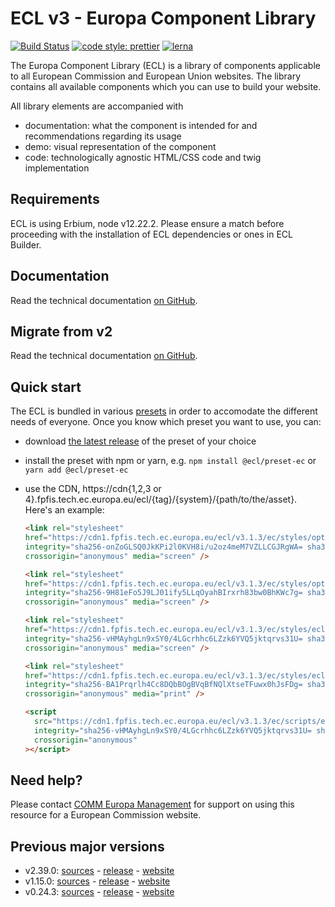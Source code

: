# ECL v3 - Europa Component Library

[![Build Status](https://drone.fpfis.eu/api/badges/ec-europa/europa-component-library/status.svg)](https://drone.fpfis.eu/ec-europa/europa-component-library)
[![code style: prettier](https://img.shields.io/badge/code_style-prettier-ff69b4.svg?style=flat-square)](https://github.com/prettier/prettier)
[![lerna](https://img.shields.io/badge/maintained%20with-lerna-cc00ff.svg)](https://lernajs.io/)

The Europa Component Library (ECL) is a library of components applicable to all European Commission and European Union websites. The library contains all available components which you can use to build your website.

All library elements are accompanied with

- documentation: what the component is intended for and recommendations regarding its usage
- demo: visual representation of the component
- code: technologically agnostic HTML/CSS code and twig implementation

## Requirements

ECL is using Erbium, node v12.22.2. Please ensure a match before proceeding with the installation of ECL dependencies or ones in ECL Builder.

## Documentation

Read the technical documentation [on GitHub](docs/README.md).

## Migrate from v2

Read the technical documentation [on GitHub](docs/Migrating-v3.md).

## Quick start

The ECL is bundled in various [presets](docs/presets.md) in order to accomodate the different needs of everyone. Once you know which preset you want to use, you can:

- download [the latest release](https://github.com/ec-europa/europa-component-library/releases/latest) of the preset of your choice
- install the preset with npm or yarn, e.g. `npm install @ecl/preset-ec` or `yarn add @ecl/preset-ec`
- use the CDN, https://cdn{1,2,3 or 4}.fpfis.tech.ec.europa.eu/ecl/{tag}/{system}/{path/to/the/asset}. Here's an example:

  ```html
  <link rel="stylesheet"
  href="https://cdn1.fpfis.tech.ec.europa.eu/ecl/v3.1.3/ec/styles/optional/ecl-ec-default.css"
  integrity="sha256-onZoGLSQ0JkKPi2l0KVH8i/u2oz4meM7VZLLCGJRgWA= sha384-ezqdeKUOB0/DjLrBL2DcC9eY3FsNFnq9SXnEkCi6aIpOdJXwE3MWMXMid9tTZpy5 sha512-U/9MdqL6tXdzJxbVrvL5CjCySy1qxuVFnrnN396YdeSiHCk2MHCAnDa/pvmiEoCzpr7sEAohY1VNq3Q0fOT4Uw=="
  crossorigin="anonymous" media="screen" />
  ```

  ```html
  <link rel="stylesheet"
  href="https://cdn1.fpfis.tech.ec.europa.eu/ecl/v3.1.3/ec/styles/optional/ecl-reset.css"
  integrity="sha256-9H81eFo5J9LJ01ify5LLqOyahBIrxrh83bw0BhKWc7g= sha384-uy7T70y5Eofm3jcXfw9c1qGAIX0/J0QVGeGzd5lfN8+YYN5ZG8R8XM/BUX4dHX+C sha512-FolETLaI6cYw5u+w/g+pHrg0BiPx3rTOaCwc4MDBJJpf0/OtJbqUn7+gR8geCenLzZLXrjaXA8lpVrPazvmerQ=="
  crossorigin="anonymous" media="screen" />
  ```

  ```html
  <link rel="stylesheet"
  href="https://cdn1.fpfis.tech.ec.europa.eu/ecl/v3.1.3/ec/styles/ecl-ec.css"
  integrity="sha256-vHMAyhgLn9xSY0/4LGcrhhc6LZzk6YVQ5jktqrvs31U= sha384-8HadT45LPf7AsHUlOALMtG6rjOhQ4gJiMnwJ3s2/EilVB/244DIbBGRaZfj80Ixt sha512-nl3Oscwy2WObPB+NQ2qf23nkNNwm+OpX5o8z9T2KDOw304/XDL2e3Vzt3olaWhjb0m/91IzUQ1fM50X3j7cxlg=="
  crossorigin="anonymous" media="screen" />
  ```

  ```html
  <link rel="stylesheet"
  href="https://cdn1.fpfis.tech.ec.europa.eu/ecl/v3.1.3/ec/styles/ecl-ec-print.css"
  integrity="sha256-BA1Prqrlh4Cc8DQbBOgBVqBfNQlXtseTFuwx0hJsFDg= sha384-bWhRusbUnfJglB7HIAzV9bV3dpy9ZIqOpNh8Spj6b37akSUynJj3RcCQGbTgMebF sha512-BhJHlFyrpEHBtJZldnb1Fhbkw7omuGODT9+s92C+/+cEm1laJDI3bSmk3/bhQVvaHv6ciFfAxniGf1szEXzqZQ=="
  crossorigin="anonymous" media="print" />
  ```

  ```html
  <script
    src="https://cdn1.fpfis.tech.ec.europa.eu/ecl/v3.1.3/ec/scripts/ecl-ec.js"
    integrity="sha256-vHMAyhgLn9xSY0/4LGcrhhc6LZzk6YVQ5jktqrvs31U= sha384-8HadT45LPf7AsHUlOALMtG6rjOhQ4gJiMnwJ3s2/EilVB/244DIbBGRaZfj80Ixt sha512-nl3Oscwy2WObPB+NQ2qf23nkNNwm+OpX5o8z9T2KDOw304/XDL2e3Vzt3olaWhjb0m/91IzUQ1fM50X3j7cxlg=="
    crossorigin="anonymous"
  ></script>
  ```

## Need help?

Please contact [COMM Europa Management](mailto:Europamanagement@ec.europa.eu) for support on using this resource for a European Commission website.

## Previous major versions

- v2.39.0: [sources](https://github.com/ec-europa/europa-component-library/tree/v2) - [release](https://github.com/ec-europa/europa-component-library/releases/tag/v2.39.0) - [website](https://ec.europa.eu/component-library/v2.39.0/)
- v1.15.0: [sources](https://github.com/ec-europa/europa-component-library/tree/v1) - [release](https://github.com/ec-europa/europa-component-library/releases/tag/v1.15.0) - [website](https://ec.europa.eu/component-library/v1.15.0/)
- v0.24.3: [sources](https://github.com/ec-europa/europa-component-library/tree/v0) - [release](https://github.com/ec-europa/europa-component-library/releases/tag/v0.24.3) - [website](https://ec.europa.eu/component-library/v0.24.3/)
